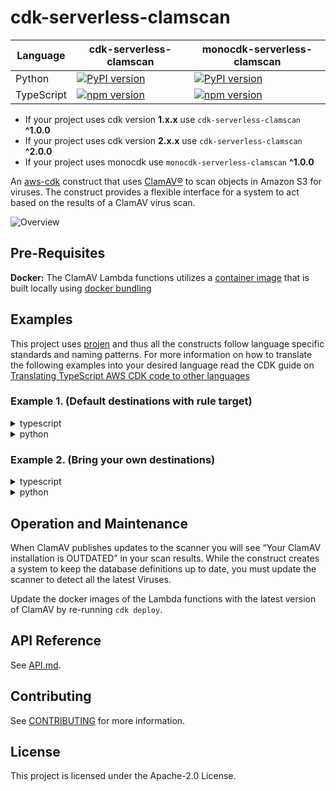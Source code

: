 # cdk-serverless-clamscan

| Language   | cdk-serverless-clamscan                                                                                   | monocdk-serverless-clamscan                                                                                       |
| ---------- | ----------------------------------------------------------------------------------------- | ------------------------------------------------------------------------------------------------- |
| Python     | [![PyPI version](https://badge.fury.io/py/cdk-serverless-clamscan.svg)](https://badge.fury.io/py/cdk-serverless-clamscan) | [![PyPI version](https://badge.fury.io/py/monocdk-serverless-clamscan.svg)](https://badge.fury.io/py/monocdk-serverless-clamscan) |
| TypeScript | [![npm version](https://badge.fury.io/js/cdk-serverless-clamscan.svg)](https://badge.fury.io/js/cdk-serverless-clamscan)  | [![npm version](https://badge.fury.io/js/monocdk-serverless-clamscan.svg)](https://badge.fury.io/js/monocdk-serverless-clamscan)  |

* If your project uses cdk version **1.x.x** use `cdk-serverless-clamscan` **^1.0.0**
* If your project uses cdk version **2.x.x** use `cdk-serverless-clamscan` **^2.0.0**
* If your project uses monocdk use `monocdk-serverless-clamscan` **^1.0.0**

An [aws-cdk](https://github.com/aws/aws-cdk) construct that uses [ClamAV®](https://www.clamav.net/) to scan objects in Amazon S3 for viruses. The construct provides a flexible interface for a system to act based on the results of a ClamAV virus scan.

![Overview](serverless-clamscan.png)

## Pre-Requisites

**Docker:** The ClamAV Lambda functions utilizes a [container image](https://aws.amazon.com/blogs/aws/new-for-aws-lambda-container-image-support/) that is built locally using [docker bundling](https://aws.amazon.com/blogs/devops/building-apps-with-aws-cdk/)

## Examples

This project uses [projen](https://github.com/projen/projen) and thus all the constructs follow language specific standards and naming patterns. For more information on how to translate the following examples into your desired language read the CDK guide on [Translating TypeScript AWS CDK code to other languages](https://docs.aws.amazon.com/cdk/latest/guide/multiple_languages.html)

### Example 1. (Default destinations with rule target)

<details><summary>typescript</summary>
<p>

```python
# Example automatically generated from non-compiling source. May contain errors.
import { RuleTargetInput } from '@aws-cdk/aws-events';
import { SnsTopic } from '@aws-cdk/aws-events-targets';
import { Bucket } from '@aws-cdk/aws-s3';
import { Topic } from '@aws-cdk/aws-sns';
import { Construct, Stack, StackProps } from '@aws-cdk/core';
import { ServerlessClamscan } from 'cdk-serverless-clamscan';

export class CdkTestStack extends Stack {
  constructor(scope: Construct, id: string, props?: StackProps) {
    super(scope, id, props);

    const bucket_1 = new Bucket(this, 'rBucket1');
    const bucket_2 = new Bucket(this, 'rBucket2');
    const bucketList = [bucket_1, bucket_2];
    const sc = new ServerlessClamscan(this, 'rClamscan', {
      buckets: bucketList,
    });
    const bucket_3 = new Bucket(this, 'rBucket3');
    sc.addSourceBucket(bucket_3);
    const infectedTopic = new Topic(this, 'rInfectedTopic');
    sc.infectedRule?.addTarget(
      new SnsTopic(infectedTopic, {
        message: RuleTargetInput.fromEventPath(
          '$.detail.responsePayload.message',
        ),
      }),
    );
  }
}
```

</p>
</details><details><summary>python</summary>
<p>

```python
from aws_cdk import (
  core as core,
  aws_events as events,
  aws_events_targets as events_targets,
  aws_s3 as s3,
  aws_sns as sns
)
from cdk_serverless_clamscan import ServerlessClamscan

class CdkTestStack(core.Stack):

  def __init__(self, scope: core.Construct, construct_id: str, **kwargs) -> None:
    super().__init__(scope, construct_id, **kwargs)

    bucket_1 = s3.Bucket(self, "rBucket1")
    bucket_2 = s3.Bucket(self, "rBucket2")
    bucketList = [ bucket_1, bucket_2 ]
    sc = ServerlessClamscan(self, "rClamScan",
      buckets=bucketList,
    )
    bucket_3 = s3.Bucket(self, "rBucket3")
    sc.add_source_bucket(bucket_3)
    infected_topic = sns.Topic(self, "rInfectedTopic")
    if sc.infected_rule != None:
      sc.infected_rule.add_target(
        events_targets.SnsTopic(
          infected_topic,
          message=events.RuleTargetInput.from_event_path('$.detail.responsePayload.message'),
        )
      )
```

</p>
</details>

### Example 2. (Bring your own destinations)

<details><summary>typescript</summary>
<p>

```python
# Example automatically generated from non-compiling source. May contain errors.
import {
  SqsDestination,
  EventBridgeDestination,
} from '@aws-cdk/aws-lambda-destinations';
import { Bucket } from '@aws-cdk/aws-s3';
import { Queue } from '@aws-cdk/aws-sqs';
import { Construct, Stack, StackProps } from '@aws-cdk/core';
import { ServerlessClamscan } from 'cdk-serverless-clamscan';

export class CdkTestStack extends Stack {
  constructor(scope: Construct, id: string, props?: StackProps) {
    super(scope, id, props);

    const bucket_1 = new Bucket(this, 'rBucket1');
    const bucket_2 = new Bucket(this, 'rBucket2');
    const bucketList = [bucket_1, bucket_2];
    const queue = new Queue(this, 'rQueue');
    const sc = new ServerlessClamscan(this, 'default', {
      buckets: bucketList,
      onResult: new EventBridgeDestination(),
      onError: new SqsDestination(queue),
    });
    const bucket_3 = new Bucket(this, 'rBucket3');
    sc.addSourceBucket(bucket_3);
  }
}
```

</p>
</details><details><summary>python</summary>
<p>

```python
from aws_cdk import (
  core as core,
  aws_lambda_destinations as lambda_destinations,
  aws_s3 as s3,
  aws_sqs as sqs
)
from cdk_serverless_clamscan import ServerlessClamscan

class CdkTestStack(core.Stack):

  def __init__(self, scope: core.Construct, construct_id: str, **kwargs) -> None:
    super().__init__(scope, construct_id, **kwargs)

    bucket_1 = s3.Bucket(self, "rBucket1")
    bucket_2 = s3.Bucket(self, "rBucket2")
    bucketList = [ bucket_1, bucket_2 ]
    queue = sqs.Queue(self, "rQueue")
    sc = ServerlessClamscan(self, "rClamScan",
      buckets=bucketList,
      on_result=lambda_destinations.EventBridgeDestination(),
      on_error=lambda_destinations.SqsDestination(queue),
    )
    bucket_3 = s3.Bucket(self, "rBucket3")
    sc.add_source_bucket(bucket_3)
```

</p>
</details>

## Operation and Maintenance

When ClamAV publishes updates to the scanner you will see “Your ClamAV installation is OUTDATED” in your scan results. While the construct creates a system to keep the database definitions up to date, you must update the scanner to detect all the latest Viruses.

Update the docker images of the Lambda functions with the latest version of ClamAV by re-running `cdk deploy`.

## API Reference

See [API.md](./API.md).

## Contributing

See [CONTRIBUTING](./CONTRIBUTING.md) for more information.

## License

This project is licensed under the Apache-2.0 License.
